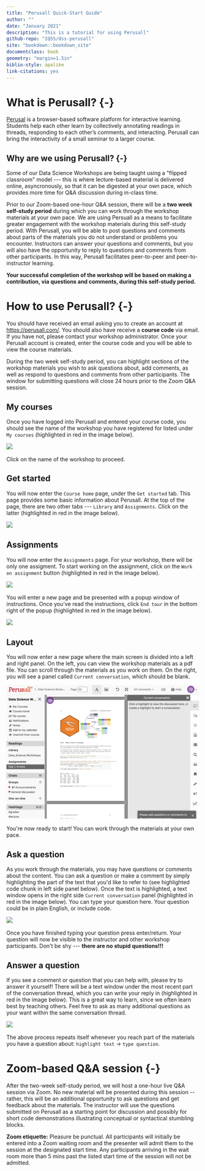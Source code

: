 ```yaml
---
title: "Perusall Quick-Start Guide"
author: ""
date: "January 2021"
description: "This is a tutorial for using Perusall"
github-repo: "IQSS/dss-perusall"
site: "bookdown::bookdown_site"
documentclass: book
geometry: "margin=1.5in"
biblio-style: apalike
link-citations: yes
---
```


# What is Perusall? {-}

[Perusal](https://perusall.com/) is a browser-based software platform for interactive learning. Students help each other learn by collectively annotating readings in threads, responding to each other’s comments, and interacting. Perusall can bring the interactivity of a small seminar to a larger course.


## Why are we using Perusall? {-}

Some of our Data Science Workshops are being taught using a "flipped classroom" model --- this is where lecture-based material is delivered online, asyncronously, so that it can be digested at your own pace, which provides more time for Q&A discussion during in-class time. 

Prior to our Zoom-based one-hour Q&A session, there will be a **two week self-study period** during which you can work through the workshop materials at your own pace. We are using Persuall as a means to facilitate greater engagement with the workshop materials during this self-study period. With Perusall, you will be able to post questions and comments about parts of the materials you do not understand or problems you encounter. Instructors can answer your questions and comments, but you will also have the opportunity to reply to questions and comments from other participants. In this way, Perusall facilitates peer-to-peer and peer-to-instructor learning.

**Your successful completion of the workshop will be based on making a contribution, via questions and comments, during this self-study period.**


# How to use Perusall? {-}

You should have received an email asking you to create an account at <https://perusall.com/>. You should also have receive a **course code** via email. If you have not, please contact your workshop administrator. Once your Perusall account is created, enter the course code and you will be able to view the course materials. 

During the two week self-study period, you can highlight sections of the workshop materials you wish to ask questions about, add comments, as well as respond to questions and comments from other participants. The window for submitting questions will close 24 hours prior to the Zoom Q&A session.

## My courses

Once you have logged into Perusall and entered your course code, you should see the name of the workshop you have registered for listed under `My courses` (highlighted in red in the image below). 

![](images/1_my_courses.png)

Click on the name of the workshop to proceed.


## Get started

You will now enter the `Course home` page, under the `Get started` tab. This page provides some basic information about Perusall. At the top of the page, there are two other tabs --- `Library` and `Assignments`. Click on the latter (highlighted in red in the image below).

![](images/2_get_started.png)


## Assignments

You will now enter the `Assignments` page. For your workshop, there will be only one assigment. To start working on the assignment, click on the `Work on assignment` button (highlighted in red in the image below).

![](images/3_assignments.png)

You will enter a new page and be presented with a popup window of instructions. Once you've read the instructions, click `End tour` in the bottom right of the popup (highlighted in red in the image below).

![](images/4_instructions.png)


## Layout

You will now enter a new page where the main screen is divided into a left and right panel. On the left, you can view the workshop materials as a pdf file. You can scroll through the materials as you work on them. On the right, you will see a panel called `Current conversation`, which should be blank.

![](images/5_layout.png)

You're now ready to start! You can work through the materials at your own pace.


## Ask a question

As you work through the materials, you may have questions or comments about the content. You can ask a question or make a comment by simply highlighting the part of the text that you'd like to refer to (see highlighted code chunk in left side panel below). Once the text is highlighted, a text window opens in the right side `Current conversation` panel (highlighted in red in the image below). You can type your question here. Your question could be in plain English, or include code. 

![](images/6_ask_question.png)

Once you have finished typing your question press enter/return. Your question will now be visible to the instructor and other workshop participants. Don't be shy --- **there are no stupid questions!!!**


## Answer a question

If you see a comment or question that you can help with, please try to answer it yourself! There will be a text window under the most recent part of the conversation thread, which you can write your reply in (highlighted in red in the image below). This is a great way to learn, since we often learn best by teaching others. Feel free to ask as many additional questions as your want within the same conversation thread.

![](images/7_answer_question.png)

The above process repeats itself whenever you reach part of the materials you have a question about: `highlight text` -> `type question`. 


# Zoom-based Q&A session {-}

After the two-week self-study period, we will host a one-hour live Q&A session via Zoom. No new material will be presented during this session -- rather, this will be an additional opportunity to ask questions and get feedback about the materials. The instructor will use the questions submitted on Perusall as a starting point for discussion and possibly for short code demonstrations illustrating conceptual or syntactical stumbling blocks. 

**Zoom etiquette:** Pleasure be punctual. All participants will initially be entered into a Zoom waiting room and the presenter will admit them to the session at the designated start time. Any participants arriving in the wait room more than 5 mins past the listed start time of the session will not be admitted. 

